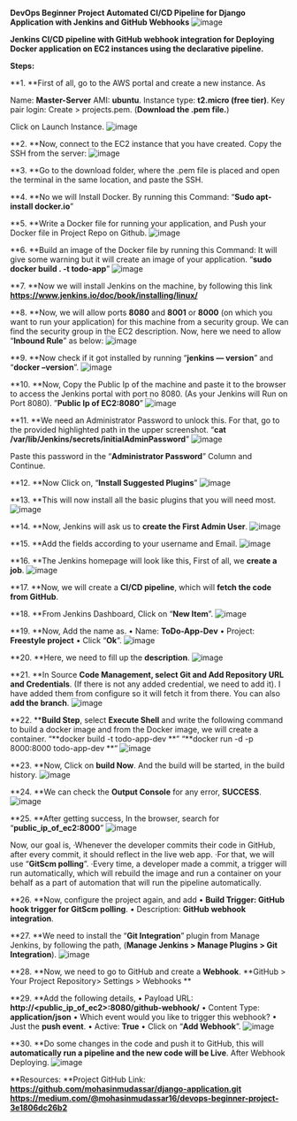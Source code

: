**DevOps Beginner Project
Automated CI/CD Pipeline for Django Application with Jenkins and GitHub Webhooks**
![image](https://user-images.githubusercontent.com/51720295/209477573-42bd5305-98ee-4f2e-b395-2ba240fc8d74.png)

****Jenkins CI/CD pipeline with GitHub webhook integration for Deploying Docker application on EC2 instances using the declarative pipeline.****

**Steps:**

**1. **First of all, go to the AWS portal and create a new instance. As

Name: **Master-Server**
AMI: **ubuntu**.
Instance type: **t2.micro (free tier)**.
Key pair login: Create > projects.pem.
(**Download the .pem file.**)

Click on Launch Instance.
![image](https://user-images.githubusercontent.com/51720295/209477578-54c46a7b-805d-49ca-8806-6e0a41ce627d.png)

**2. **Now, connect to the EC2 instance that you have created. Copy the SSH from the server:
![image](https://user-images.githubusercontent.com/51720295/209477586-e30d974c-2ff1-42bc-b3a4-c5b45b967dba.png)

**3. **Go to the download folder, where the .pem file is placed and open the terminal in the same location, and paste the SSH.

**4. **No we will Install Docker. By running this Command:
“**Sudo apt-install docker.io**”

**5. **Write a Docker file for running your application, and Push your Docker file in Project Repo on Github.
![image](https://user-images.githubusercontent.com/51720295/209477598-960511c7-874e-4bc4-8f5d-3dcf865f5f5b.png)

**6. **Build an image of the Docker file by running this Command:
It will give some warning but it will create an image of your application.
“**sudo docker build . -t todo-app**”
![image](https://user-images.githubusercontent.com/51720295/209477607-ad7ce525-bfa5-4936-bd5a-ad649db1dd5e.png)

**7. **Now we will install Jenkins on the machine, by following this link
**https://www.jenkins.io/doc/book/installing/linux/**

**8. **Now, we will allow ports **8080** and **8001** or **8000** (on which you want to run your application) for this machine from a security group. We can find the security group in the EC2 description. Now, here we need to allow “**Inbound Rule**” as below:
![image](https://user-images.githubusercontent.com/51720295/209477612-12336912-ff05-493e-8c50-cc51d171bac9.png)

**9. **Now check if it got installed by running “**jenkins — version**” and “**docker –version**”.
![image](https://user-images.githubusercontent.com/51720295/209477622-46d5d9a4-966e-41c5-bb6f-51a3e234cb1a.png)

**10. **Now, Copy the Public Ip of the machine and paste it to the browser to access the Jenkins portal with port no 8080. (As your Jenkins will Run on Port 8080).
”**Public Ip of EC2:8080**”
![image](https://user-images.githubusercontent.com/51720295/209477625-82980c94-098e-4c81-9789-e4c5843aef5d.png)

**11. **We need an Administrator Password to unlock this. For that, go to the provided highlighted path in the upper screenshot.
“**cat /var/lib/Jenkins/secrets/initialAdminPassword**”
![image](https://user-images.githubusercontent.com/51720295/209477628-6f91b171-e75a-4ddc-a513-5d7687d7ca5c.png)

Paste this password in the “**Administrator Password**” Column and Continue.

**12. **Now Click on, “**Install Suggested Plugins**”
![image](https://user-images.githubusercontent.com/51720295/209477629-6ce78914-ba7f-4418-a47b-e855af52a6aa.png)

**13. **This will now install all the basic plugins that you will need most.
![image](https://user-images.githubusercontent.com/51720295/209477634-8c33aa3a-e654-47ad-8203-8900a05b3370.png)

**14. **Now, Jenkins will ask us to **create the First Admin User**.
![image](https://user-images.githubusercontent.com/51720295/209477636-24ed8a4a-a5be-4738-aba3-d66289ede888.png)

**15. **Add the fields according to your username and Email.
![image](https://user-images.githubusercontent.com/51720295/209477640-990751dd-9797-4571-98bf-af854c7d1fd6.png)

**16. **The Jenkins homepage will look like this,
First of all, we **create a job**.
![image](https://user-images.githubusercontent.com/51720295/209477651-755d8698-ece4-437c-948a-b659591dcda5.png)

**17. **Now, we will create a **CI/CD pipeline**, which will **fetch the code from GitHub**.

**18. **From Jenkins Dashboard, Click on “**New Item**”.
![image](https://user-images.githubusercontent.com/51720295/209477656-46cbefa2-1f6d-472b-9a6d-63fb51460494.png)

**19. **Now, Add the name as.
• Name: **ToDo-App-Dev**
• Project: **Freestyle project**
• Click “**Ok**”.
![image](https://user-images.githubusercontent.com/51720295/209477662-f7608d55-291f-4a8d-a578-b006c7150713.png)


**20. **Here, we need to fill up the **description**.
![image](https://user-images.githubusercontent.com/51720295/209477669-7d2cb094-7bab-4ac0-8420-721df4c778c1.png)

**21. **In Source **Code Management, select Git and Add Repository URL and Credentials**. (If there is not any added credential, we need to add it). I have added them from configure so it will fetch it from there. You can also **add the branch**.
![image](https://user-images.githubusercontent.com/51720295/209477675-06dddbdb-12be-4fa2-a26f-982feb1397fe.png)

**22. ****Build Step**, select **Execute Shell** and write the following command to build a docker image and from the Docker image, we will create a container.
“**docker build -t todo-app-dev **”
“**docker run -d -p 8000:8000 todo-app-dev **“
![image](https://user-images.githubusercontent.com/51720295/209477679-e1d7251d-898f-4427-8223-f77706685550.png)

**23. **Now, Click on **build Now**. And the build will be started, in the build history.
![image](https://user-images.githubusercontent.com/51720295/209477685-3963a0f0-d4e6-4fe4-ae21-7990b4743997.png)

**24. **We can check the **Output Console** for any error, **SUCCESS**.
![image](https://user-images.githubusercontent.com/51720295/209477691-8876a92f-66ac-4551-a90f-32a70ce96dc2.png)

**25. **After getting success, In the browser, search for
“**public_ip_of_ec2:8000**”
![image](https://user-images.githubusercontent.com/51720295/209477695-e95314d4-9a15-4436-8afb-9102969f0f9d.png)

Now, our goal is,
·Whenever the developer commits their code in GitHub, after every commit, it should reflect in the live web app.
·For that, we will use “**GitScm polling**”.
·Every time, a developer made a commit, a trigger will run automatically, which will rebuild the image and run a container on your behalf as a part of automation that will run the pipeline automatically.

**26. **Now, configure the project again, and add
• **Build Trigger: GitHub hook trigger for GitScm polling**.
• Description: **GitHub webhook integration**.

**27. **We need to install the “**Git Integration**” plugin from Manage Jenkins, by following the
path,
(**Manage Jenkins > Manage Plugins > Git Integration**).
![image](https://user-images.githubusercontent.com/51720295/209477703-8b8c5a34-c4cf-4cae-a700-f41c3f47ecc9.png)

**28. **Now, we need to go to GitHub and create a **Webhook**.
**GitHub > Your Project Repository> Settings > Webhooks
**

**29. **Add the following details,
• Payload URL: **http://<public_ip_of_ec2>:8080/github-webhook/**
• Content Type: **application/json**
• Which event would you like to trigger this webhook?
• Just the **push event**.
• Active: **True**
• Click on “**Add Webhook**”.
![image](https://user-images.githubusercontent.com/51720295/209477709-86992268-3d20-46fb-a15e-937193cb4286.png)

**30. **Do some changes in the code and push it to GitHub, this will **automatically run a pipeline and the new code will be Live**.
After Webhook Deploying.
![image](https://user-images.githubusercontent.com/51720295/209477712-2a45502a-4f10-47fe-91ca-d64d09cb2b03.png)

**Resources:
**Project GitHub Link:
**https://github.com/mohasinmudassar/django-application.git
https://medium.com/@mohasinmudassar16/devops-beginner-project-3e1806dc26b2**
